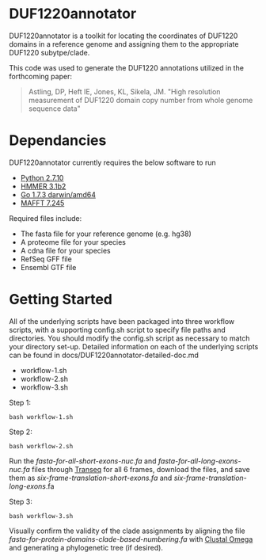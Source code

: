# DUF1220annotator

DUF1220annotator is a toolkit for locating the coordinates of DUF1220 domains in a reference genome and assigning them to the appropriate DUF1220 subytpe/clade. 

This code was used to generate the DUF1220 annotations utilized in the forthcoming paper:

> Astling, DP, Heft IE, Jones, KL, Sikela, JM. "High resolution measurement of DUF1220 domain copy number from whole genome sequence data"

# Dependancies

DUF1220annotator currently requires the below software to run

- [Python 2.7.10](https://www.python.org/downloads/)  
- [HMMER 3.1b2](http://hmmer.org/)   
- [Go 1.7.3 darwin/amd64](https://golang.org/dl/)  
- [MAFFT 7.245](http://mafft.cbrc.jp/alignment/software/macstandard.html)   

Required files include:
- The fasta file for your reference genome (e.g. hg38)  
- A proteome file for your species  
- A cdna file for your species  
- RefSeq GFF file  
- Ensembl GTF file  

# Getting Started 
All of the underlying scripts have been packaged into three workflow scripts, with a supporting config.sh script to specify file paths and directories.  You should modify the config.sh script as necessary to match your directory set-up. Detailed information on each of the underlying scripts can be found in docs/DUF1220annotator-detailed-doc.md  

- workflow-1.sh  
- workflow-2.sh  
- workflow-3.sh  

Step 1:  
```
bash workflow-1.sh
```
Step 2:
```
bash workflow-2.sh
```
Run the *fasta-for-all-short-exons-nuc.fa* and *fasta-for-all-long-exons-nuc.fa* files through [Transeq](http://www.ebi.ac.uk/Tools/st/emboss_transeq/) for all 6 frames, download the files, and save them as *six-frame-translation-short-exons.fa* and *six-frame-translation-long-exons*.fa

Step 3: 
```
bash workflow-3.sh
```
Visually confirm the validity of the clade assignments by aligning the file *fasta-for-protein-domains-clade-based-numbering.fa* with [Clustal Omega](http://www.ebi.ac.uk/Tools/msa/clustalo/) and generating a phylogenetic tree (if desired).  

